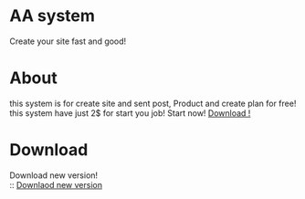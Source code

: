 # AA system
Create your site fast and good!
# About
this system is for create site and sent post, Product and create plan for free!
this system have just 2$ for start you job!
Start now! <a href="#Download">Download ! </a>
# Download
Download new version! <br>
:: <a href="https://github.com/ArashAmini345/AA-system-Project/releases/tag/1.0.0version">Downlaod new version</a>
